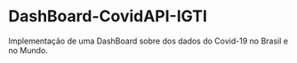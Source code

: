 # DashBoard-CovidAPI-IGTI
Implementação de uma DashBoard sobre dos dados do Covid-19 no Brasil e no Mundo. 
